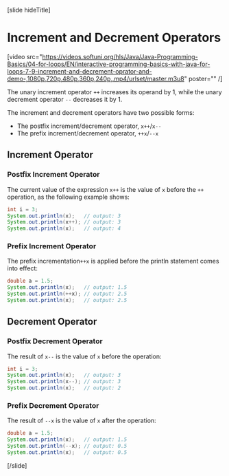 [slide hideTitle]
# Increment and Decrement Operators

[video src="https://videos.softuni.org/hls/Java/Java-Programming-Basics/04-for-loops/EN/interactive-programming-basics-with-java-for-loops-7-9-increment-and-decrement-oprator-and-demo-,1080p,720p,480p,360p,240p,.mp4/urlset/master.m3u8" poster="" /]



The unary increment operator `++` increases its operand by 1, while the unary decrement operator `--` decreases it by 1.

The increment and decrement operators have two possible forms: 

* The postfix increment/decrement operator, `x++`/`x--` 
* The prefix increment/decrement operator, `++x`/`--x`

## Increment Operator

### Postfix Increment Operator
The current value of the expression `x++` is the value of `x` before the `++` operation, as the following example shows:
```java live
int i = 3;
System.out.println(x);   // output: 3
System.out.println(x++); // output: 3
System.out.println(x);   // output: 4
```

### Prefix Increment Operator
The prefix incrementation`++x` is applied before the println statement comes into effect:
```java live
double a = 1.5;
System.out.println(x);   // output: 1.5
System.out.println(++x); // output: 2.5
System.out.println(x);   // output: 2.5
```

## Decrement Operator

### Postfix Decrement Operator
The result of `x--` is the value of `x` before the operation:
```java live
int i = 3;
System.out.println(x);   // output: 3
System.out.println(x--); // output: 3
System.out.println(x);   // output: 2
```

### Prefix Decrement Operator
The result of `--x` is the value of `x` after the operation:
```java live
double a = 1.5;
System.out.println(x);   // output: 1.5
System.out.println(--x); // output: 0.5
System.out.println(x);   // output: 0.5
```
[/slide]
